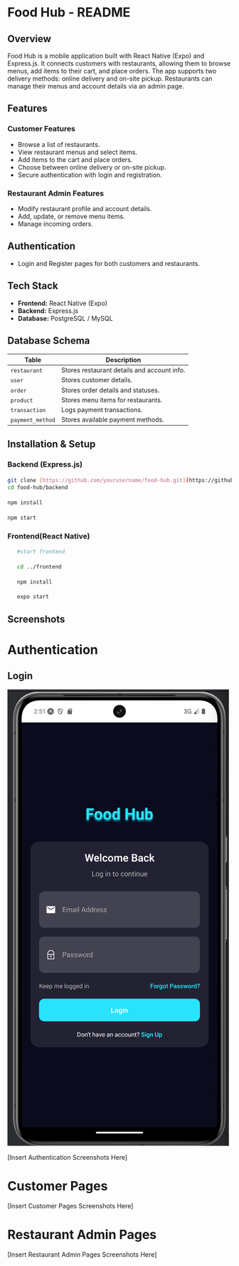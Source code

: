 # Food Hub - README

## Overview

Food Hub is a mobile application built with React Native (Expo) and Express.js. It connects customers with restaurants, allowing them to browse menus, add items to their cart, and place orders. The app supports two delivery methods: online delivery and on-site pickup. Restaurants can manage their menus and account details via an admin page.

## Features

### Customer Features

- Browse a list of restaurants.
- View restaurant menus and select items.
- Add items to the cart and place orders.
- Choose between online delivery or on-site pickup.
- Secure authentication with login and registration.

### Restaurant Admin Features

- Modify restaurant profile and account details.
- Add, update, or remove menu items.
- Manage incoming orders.

## Authentication

- Login and Register pages for both customers and restaurants.

## Tech Stack

- **Frontend:** React Native (Expo)
- **Backend:** Express.js
- **Database:** PostgreSQL / MySQL

## Database Schema

| Table            | Description                                 |
| ---------------- | ------------------------------------------- |
| `restaurant`     | Stores restaurant details and account info. |
| `user`           | Stores customer details.                    |
| `order`          | Stores order details and statuses.          |
| `product`        | Stores menu items for restaurants.          |
| `transaction`    | Logs payment transactions.                  |
| `payment_method` | Stores available payment methods.           |

## Installation & Setup

### Backend (Express.js)

```bash
git clone [https://github.com/yourusername/food-hub.git](https://github.com/yourusername/food-hub.git)
cd food-hub/backend

npm install

npm start
```

### Frontend(React Native)

```bash
   #start frontend

   cd ../frontend

   npm install

   expo start
```

## Screenshots

# Authentication

## Login

![Login Page](documentation/images/login.png)

[Insert Authentication Screenshots Here]

# Customer Pages

[Insert Customer Pages Screenshots Here]

# Restaurant Admin Pages

[Insert Restaurant Admin Pages Screenshots Here]
